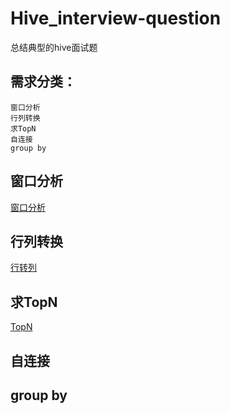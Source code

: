 # Hive_interview-question
总结典型的hive面试题
## 需求分类：
    窗口分析
    行列转换
    求TopN
    自连接
    group by



## 窗口分析

[窗口分析](interview-question/窗口分析.md)

## 行列转换

[行转列](interview-question/行转列.md)

## 求TopN

[TopN](interview-question/TopN.md)

## 自连接

## group by

